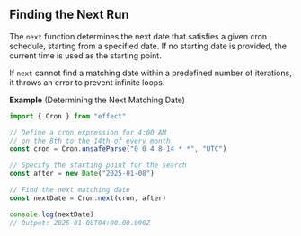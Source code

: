 ## Finding the Next Run

The `next` function determines the next date that satisfies a given cron schedule, starting from a specified date. If no starting date is provided, the current time is used as the starting point.

If `next` cannot find a matching date within a predefined number of iterations, it throws an error to prevent infinite loops.

**Example** (Determining the Next Matching Date)

```ts twoslash
import { Cron } from "effect"

// Define a cron expression for 4:00 AM
// on the 8th to the 14th of every month
const cron = Cron.unsafeParse("0 0 4 8-14 * *", "UTC")

// Specify the starting point for the search
const after = new Date("2025-01-08")

// Find the next matching date
const nextDate = Cron.next(cron, after)

console.log(nextDate)
// Output: 2025-01-08T04:00:00.000Z
```
